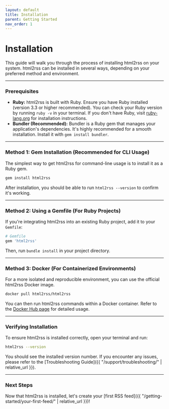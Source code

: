 ```yaml
---
layout: default
title: Installation
parent: Getting Started
nav_order: 1
---
```


# Installation

This guide will walk you through the process of installing html2rss on your system. html2rss can be installed in several ways, depending on your preferred method and environment.

---

### Prerequisites

- **Ruby:** html2rss is built with Ruby. Ensure you have Ruby installed (version 3.3 or higher recommended). You can check your Ruby version by running `ruby -v` in your terminal. If you don't have Ruby, visit [ruby-lang.org](https://www.ruby-lang.org/en/documentation/installation/) for installation instructions.
- **Bundler (Recommended):** Bundler is a Ruby gem that manages your application's dependencies. It's highly recommended for a smooth installation. Install it with `gem install bundler`.

---

### Method 1: Gem Installation (Recommended for CLI Usage)

The simplest way to get html2rss for command-line usage is to install it as a Ruby gem.

```bash
gem install html2rss
```

After installation, you should be able to run `html2rss --version` to confirm it's working.

---

### Method 2: Using a Gemfile (For Ruby Projects)

If you're integrating html2rss into an existing Ruby project, add it to your `Gemfile`:

```ruby
# Gemfile
gem 'html2rss'
```

Then, run `bundle install` in your project directory.

---

### Method 3: Docker (For Containerized Environments)

For a more isolated and reproducible environment, you can use the official html2rss Docker image.

```bash
docker pull html2rss/html2rss
```

You can then run html2rss commands within a Docker container. Refer to the [Docker Hub page](https://hub.docker.com/r/html2rss/html2rss) for detailed usage.

---

### Verifying Installation

To ensure html2rss is installed correctly, open your terminal and run:

```bash
html2rss --version
```

You should see the installed version number. If you encounter any issues, please refer to the [Troubleshooting Guide]({{ "/support/troubleshooting/" | relative_url }}).

---

### Next Steps

Now that html2rss is installed, let's create your [first RSS feed]({{ "/getting-started/your-first-feed/" | relative_url }})!
